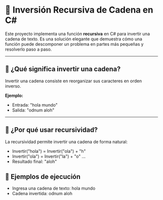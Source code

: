# 📘 Inversión Recursiva de Cadena en C#

Este proyecto implementa una función **recursiva** en C# para invertir una cadena de texto. Es una solución elegante que demuestra cómo una función puede descomponer un problema en partes más pequeñas y resolverlo paso a paso.

---

## 🔄 ¿Qué significa invertir una cadena?

Invertir una cadena consiste en reorganizar sus caracteres en orden inverso.

**Ejemplo:**

- Entrada: "hola mundo" 
- Salida: "odnum aloh"


---

## 🧠 ¿Por qué usar recursividad?

La recursividad permite invertir una cadena de forma natural:

- Invertir("hola") = Invertir("ola") + "h" 
- Invertir("ola") = Invertir("la") + "o" ... 
- Resultado final: "aloh"

## 🧪 Ejemplos de ejecución
- Ingresa una cadena de texto: hola mundo
- Cadena invertida: odnum aloh
